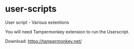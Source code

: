 # user-scripts
User script - Various extentions

You will need Tampermonkey extension to run the Userscript.

Download: https://tampermonkey.net/